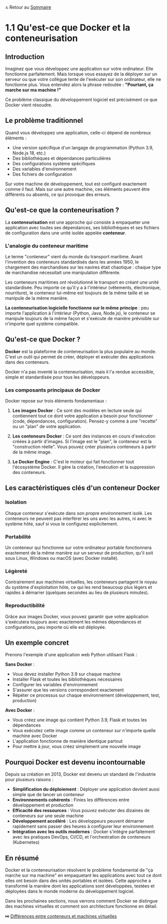 🔝 Retour au [Sommaire](/SOMMAIRE.md)

# 1.1 Qu'est-ce que Docker et la conteneurisation

## Introduction

Imaginez que vous développez une application sur votre ordinateur. Elle fonctionne parfaitement. Mais lorsque vous essayez de la déployer sur un serveur ou que votre collègue tente de l'exécuter sur son ordinateur, elle ne fonctionne plus. Vous entendez alors la phrase redoutée : **"Pourtant, ça marche sur ma machine !"**

Ce problème classique du développement logiciel est précisément ce que Docker vient résoudre.

## Le problème traditionnel

Quand vous développez une application, celle-ci dépend de nombreux éléments :
- Une version spécifique d'un langage de programmation (Python 3.9, Node.js 18, etc.)
- Des bibliothèques et dépendances particulières
- Des configurations système spécifiques
- Des variables d'environnement
- Des fichiers de configuration

Sur votre machine de développement, tout est configuré exactement comme il faut. Mais sur une autre machine, ces éléments peuvent être différents ou absents, ce qui provoque des erreurs.

## Qu'est-ce que la conteneurisation ?

La **conteneurisation** est une approche qui consiste à empaqueter une application avec toutes ses dépendances, ses bibliothèques et ses fichiers de configuration dans une unité isolée appelée **conteneur**.

### L'analogie du conteneur maritime

Le terme "conteneur" vient du monde du transport maritime. Avant l'invention des conteneurs standardisés dans les années 1950, le chargement des marchandises sur les navires était chaotique : chaque type de marchandise nécessitait une manipulation différente.

Les conteneurs maritimes ont révolutionné le transport en créant une unité standardisée. Peu importe ce qu'il y a à l'intérieur (vêtements, électronique, nourriture), le conteneur lui-même est toujours de la même taille et se manipule de la même manière.

**La conteneurisation logicielle fonctionne sur le même principe** : peu importe l'application à l'intérieur (Python, Java, Node.js), le conteneur se manipule toujours de la même façon et s'exécute de manière prévisible sur n'importe quel système compatible.

## Qu'est-ce que Docker ?

**Docker** est la plateforme de conteneurisation la plus populaire au monde. C'est un outil qui permet de créer, déployer et exécuter des applications dans des conteneurs.

Docker n'a pas inventé la conteneurisation, mais il l'a rendue accessible, simple et standardisée pour tous les développeurs.

### Les composants principaux de Docker

Docker repose sur trois éléments fondamentaux :

1. **Les images Docker** : Ce sont des modèles en lecture seule qui contiennent tout ce dont votre application a besoin pour fonctionner (code, dépendances, configuration). Pensez-y comme à une "recette" ou un "plan" de votre application.

2. **Les conteneurs Docker** : Ce sont des instances en cours d'exécution créées à partir d'images. Si l'image est le "plan", le conteneur est la "construction réelle". Vous pouvez créer plusieurs conteneurs à partir de la même image.

3. **Le Docker Engine** : C'est le moteur qui fait fonctionner tout l'écosystème Docker. Il gère la création, l'exécution et la suppression des conteneurs.

## Les caractéristiques clés d'un conteneur Docker

### Isolation
Chaque conteneur s'exécute dans son propre environnement isolé. Les conteneurs ne peuvent pas interférer les uns avec les autres, ni avec le système hôte, sauf si vous le configurez explicitement.

### Portabilité
Un conteneur qui fonctionne sur votre ordinateur portable fonctionnera exactement de la même manière sur un serveur de production, qu'il soit sous Linux, Windows ou macOS (avec Docker installé).

### Légèreté
Contrairement aux machines virtuelles, les conteneurs partagent le noyau du système d'exploitation hôte, ce qui les rend beaucoup plus légers et rapides à démarrer (quelques secondes au lieu de plusieurs minutes).

### Reproductibilité
Grâce aux images Docker, vous pouvez garantir que votre application s'exécutera toujours avec exactement les mêmes dépendances et configurations, peu importe où elle est déployée.

## Un exemple concret

Prenons l'exemple d'une application web Python utilisant Flask :

**Sans Docker** :
- Vous devez installer Python 3.9 sur chaque machine
- Installer Flask et toutes les bibliothèques nécessaires
- Configurer les variables d'environnement
- S'assurer que les versions correspondent exactement
- Répéter ce processus sur chaque environnement (développement, test, production)

**Avec Docker** :
- Vous créez une image qui contient Python 3.9, Flask et toutes les dépendances
- Vous exécutez cette image comme un conteneur sur n'importe quelle machine avec Docker
- L'application fonctionne de manière identique partout
- Pour mettre à jour, vous créez simplement une nouvelle image

## Pourquoi Docker est devenu incontournable

Depuis sa création en 2013, Docker est devenu un standard de l'industrie pour plusieurs raisons :

- **Simplification du déploiement** : Déployer une application devient aussi simple que de lancer un conteneur
- **Environnements cohérents** : Finies les différences entre développement et production
- **Efficacité des ressources** : Vous pouvez exécuter des dizaines de conteneurs sur une seule machine
- **Développement accéléré** : Les développeurs peuvent démarrer rapidement sans passer des heures à configurer leur environnement
- **Intégration avec les outils modernes** : Docker s'intègre parfaitement avec les pratiques DevOps, CI/CD, et l'orchestration de conteneurs (Kubernetes)

## En résumé

Docker et la conteneurisation résolvent le problème fondamental de "ça marche sur ma machine" en empaquetant les applications avec tout ce dont elles ont besoin dans des unités portables et isolées. Cette approche a transformé la manière dont les applications sont développées, testées et déployées dans le monde moderne du développement logiciel.

Dans les prochaines sections, nous verrons comment Docker se distingue des machines virtuelles et comment son architecture fonctionne en détail.

⏭️ [Différences entre conteneurs et machines virtuelles](/01-introduction-a-docker/02-differences-entre-conteneurs-et-machines-virtuelles.md)
